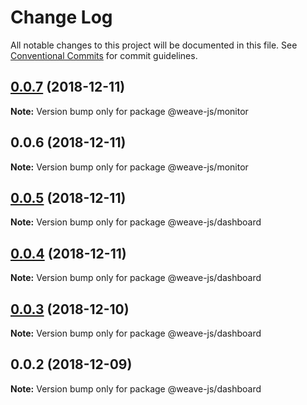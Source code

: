 # Change Log

All notable changes to this project will be documented in this file.
See [Conventional Commits](https://conventionalcommits.org) for commit guidelines.

## [0.0.7](https://github.com/fachw3rk/weave/compare/@weave-js/monitor@0.0.6...@weave-js/monitor@0.0.7) (2018-12-11)

**Note:** Version bump only for package @weave-js/monitor





## 0.0.6 (2018-12-11)

**Note:** Version bump only for package @weave-js/monitor





## [0.0.5](https://github.com/fachw3rk/weave/compare/@weave-js/dashboard@0.0.4...@weave-js/dashboard@0.0.5) (2018-12-11)

**Note:** Version bump only for package @weave-js/dashboard





## [0.0.4](https://github.com/fachw3rk/weave/compare/@weave-js/dashboard@0.0.3...@weave-js/dashboard@0.0.4) (2018-12-11)

**Note:** Version bump only for package @weave-js/dashboard





## [0.0.3](https://github.com/fachw3rk/weave/compare/@weave-js/dashboard@0.0.2...@weave-js/dashboard@0.0.3) (2018-12-10)

**Note:** Version bump only for package @weave-js/dashboard





## 0.0.2 (2018-12-09)

**Note:** Version bump only for package @weave-js/dashboard
